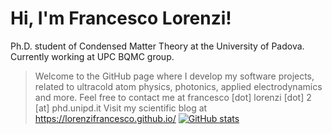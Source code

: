 # Hi, I'm Francesco Lorenzi!
Ph.D. student of Condensed Matter Theory at the University of Padova.
Currently working at UPC BQMC group.

> Welcome to the GitHub page where I develop my software projects, related to ultracold atom physics, photonics, applied electrodynamics and more.
Feel free to contact me at francesco [dot] lorenzi [dot] 2 [at] phd.unipd.it 
Visit my scientific blog at https://lorenzifrancesco.github.io/
[![GitHub stats](https://github-readme-stats.vercel.app/api?username=lorenzifrancesco&count_private=true&show_icons=true&theme=gotham)](https://github.com/anuraghazra/github-readme-stats)

